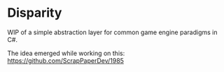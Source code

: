 # Disparity
WIP of a simple abstraction layer for common game engine paradigms in C#.


The idea emerged while working on this: https://github.com/ScrapPaperDev/1985
